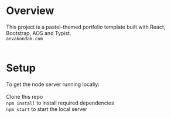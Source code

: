 # Overview <br>
This project is a pastel-themed portfolio template built with React, Bootstrap, AOS and Typist. <br>
`anvakondak.com`<br><br>

# Setup <br>
To get the node server running locally: <br><br>
Clone this repo <br>
`npm install` to install required dependencies<br>
 `npm start` to start the local server
